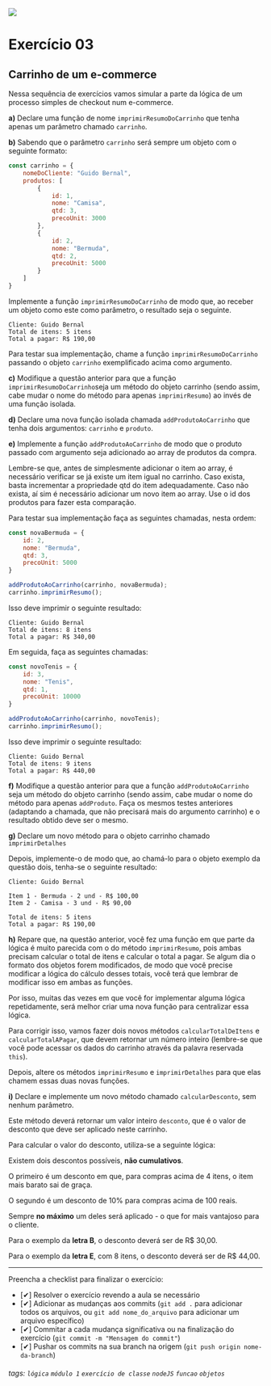 ![](https://i.imgur.com/xG74tOh.png)

# Exercício 03

## Carrinho de um e-commerce

Nessa sequência de exercícios vamos simular a parte da lógica de um processo simples de checkout num e-commerce.

**a)** Declare uma função de nome `imprimirResumoDoCarrinho` que tenha apenas um parâmetro chamado `carrinho`.

**b)** Sabendo que o parâmetro `carrinho` será sempre um objeto com o seguinte formato:

```javascript
const carrinho = {
    nomeDoCliente: "Guido Bernal",
    produtos: [
        {
            id: 1,
            nome: "Camisa",
            qtd: 3,
            precoUnit: 3000
        },
        {
            id: 2,
            nome: "Bermuda",
            qtd: 2,
            precoUnit: 5000
        }
    ]
}
```

Implemente a função `imprimirResumoDoCarrinho` de modo que, ao receber um objeto como este como parâmetro, o resultado seja o seguinte.

```
Cliente: Guido Bernal
Total de itens: 5 itens
Total a pagar: R$ 190,00
```

Para testar sua implementação, chame a função `imprimirResumoDoCarrinho` passando o objeto `carrinho` exemplificado acima como argumento.

**c)** Modifique a questão anterior para que a função `imprimirResumoDoCarrinho`seja um método do objeto carrinho (sendo assim, cabe mudar o nome do método para apenas `imprimirResumo`) ao invés de uma função isolada.

**d)** Declare uma nova função isolada chamada `addProdutoAoCarrinho` que tenha dois argumentos: `carrinho` e `produto`.

**e)** Implemente a função `addProdutoAoCarrinho` de modo que o produto passado com argumento seja adicionado ao array de produtos da compra.

Lembre-se que, antes de simplesmente adicionar o item ao array, é necessário verificar se já existe um item igual no carrinho. Caso exista, basta incrementar a propriedade qtd do item adequadamente. Caso não exista, aí sim é necessário adicionar um novo item ao array. Use o id dos produtos para fazer esta comparação.

Para testar sua implementação faça as seguintes chamadas, nesta ordem:

```javascript
const novaBermuda = {
    id: 2,
    nome: "Bermuda",
    qtd: 3,
    precoUnit: 5000
}

addProdutoAoCarrinho(carrinho, novaBermuda);
carrinho.imprimirResumo();
```

Isso deve imprimir o seguinte resultado:

```
Cliente: Guido Bernal
Total de itens: 8 itens
Total a pagar: R$ 340,00
```

Em seguida, faça as seguintes chamadas:

```javascript
const novoTenis = {
    id: 3,
    nome: "Tenis",
    qtd: 1,
    precoUnit: 10000
}

addProdutoAoCarrinho(carrinho, novoTenis);
carrinho.imprimirResumo();
```

Isso deve imprimir o seguinte resultado:

```
Cliente: Guido Bernal
Total de itens: 9 itens
Total a pagar: R$ 440,00
```

**f)** Modifique a questão anterior para que a função `addProdutoAoCarrinho` seja um método do objeto carrinho (sendo assim, cabe mudar o nome do método para apenas `addProduto`. Faça os mesmos testes anteriores (adaptando a chamada, que não precisará mais do argumento carrinho) e o resultado obtido deve ser o mesmo.

**g)** Declare um novo método para o objeto carrinho chamado `imprimirDetalhes`

Depois, implemente-o de modo que, ao chamá-lo para o objeto exemplo da questão dois, tenha-se o seguinte resultado:

```
Cliente: Guido Bernal

Item 1 - Bermuda - 2 und - R$ 100,00
Item 2 - Camisa - 3 und - R$ 90,00

Total de itens: 5 itens
Total a pagar: R$ 190,00
```

**h)** Repare que, na questão anterior, você fez uma função em que parte da lógica é muito parecida com o do método `imprimirResumo`, pois ambas precisam calcular o total de itens e calcular o total a pagar. Se algum dia o formato dos objetos forem modificados, de modo que você precise modificar a lógica do cálculo desses totais, você terá que lembrar de modificar isso em ambas as funções.

Por isso, muitas das vezes em que você for implementar alguma lógica repetidamente, será melhor criar uma nova função para centralizar essa lógica.

Para corrigir isso, vamos fazer dois novos métodos `calcularTotalDeItens` e `calcularTotalAPagar`, que devem retornar um número inteiro (lembre-se que você pode acessar os dados do carrinho através da palavra reservada `this`).

Depois, altere os métodos `imprimirResumo` e `imprimirDetalhes` para que elas chamem essas duas novas funções.

**i)** Declare e implemente um novo método chamado `calcularDesconto`, sem nenhum parâmetro.

Este método deverá retornar um valor inteiro `desconto`, que é o valor de desconto que deve ser aplicado neste carrinho.

Para calcular o valor do desconto, utiliza-se a seguinte lógica:

Existem dois descontos possíveis, **não cumulativos**.

O primeiro é um desconto em que, para compras acima de 4 itens, o item mais barato sai de graça.

O segundo é um desconto de 10% para compras acima de 100 reais.

Sempre **no máximo** um deles será aplicado - o que for mais vantajoso para o cliente.

Para o exemplo da **letra B**, o desconto deverá ser de R$ 30,00.

Para o exemplo da **letra E**, com 8 itens, o desconto deverá ser de R$ 44,00.

---

Preencha a checklist para finalizar o exercício:

-   [✔] Resolver o exercício revendo a aula se necessário
-   [✔] Adicionar as mudanças aos commits (`git add .` para adicionar todos os arquivos, ou `git add nome_do_arquivo` para adicionar um arquivo específico)
-   [✔] Commitar a cada mudança significativa ou na finalização do exercício (`git commit -m "Mensagem do commit"`)
-   [✔] Pushar os commits na sua branch na origem (`git push origin nome-da-branch`)

###### tags: `lógica` `módulo 1` `exercício de classe` `nodeJS` `funcao` `objetos`
